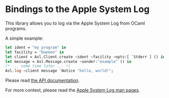 Bindings to the Apple System Log
================================

This library allows you to log via the Apple System Log from OCaml programs.

A simple example:

```ocaml
let ident = "my program" in
let facility = "Daemon" in
let client = Asl.Client.create ~ident ~facility ~opts:[ `Stderr ] () in
let message = Asl.Message.create ~sender:"example" () in
(* ... some time later ... *)
Asl.log ~client message `Notice "hello, world!";
```

Please read [the API documentation](https://mirage.github.io/ocaml-asl/index.html.html).

For more context, please read the [Apple System Log man pages](https://developer.apple.com/library/mac/documentation/Darwin/Reference/ManPages/man3/asl.3.html).

